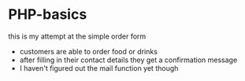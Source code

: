 # PHP-basics

this is my attempt at the simple order form

- customers are able to order food or drinks
- after filling in their contact details they get a confirmation message
- I haven't figured out the mail function yet though